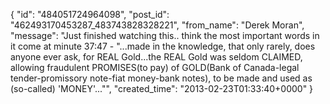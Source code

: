  {
   "id": "484051724964098",
   "post_id": "462493170453287_483743828328221",
   "from_name": "Derek Moran",
   "message": "Just finished watching this.. think the most important words in it come at minute 37:47 - \"...made in the knowledge, that only rarely, does anyone ever ask, for REAL Gold...the REAL Gold was seldom CLAIMED, allowing fraudulent PROMISES(to pay) of GOLD(Bank of Canada-legal tender-promissory note-fiat money-bank notes), to be made and used as (so-called) 'MONEY'...\"",
   "created_time": "2013-02-23T01:33:40+0000"
 }
